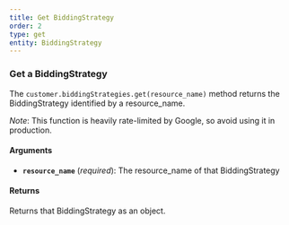 ```yaml
---
title: Get BiddingStrategy
order: 2
type: get
entity: BiddingStrategy
---
```


### Get a BiddingStrategy

The `customer.biddingStrategies.get(resource_name)` method returns the BiddingStrategy identified by a resource_name.

_Note_: This function is heavily rate-limited by Google, so avoid using it in production.

#### Arguments

- **`resource_name`** (_required_): The resource_name of that BiddingStrategy

#### Returns

Returns that BiddingStrategy as an object.
